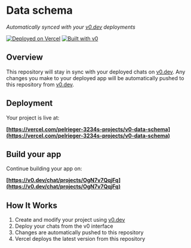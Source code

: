 # Data schema

*Automatically synced with your [v0.dev](https://v0.dev) deployments*

[![Deployed on Vercel](https://img.shields.io/badge/Deployed%20on-Vercel-black?style=for-the-badge&logo=vercel)](https://vercel.com/pelrieger-3234s-projects/v0-data-schema)
[![Built with v0](https://img.shields.io/badge/Built%20with-v0.dev-black?style=for-the-badge)](https://v0.dev/chat/projects/OgN7v7QqjFq)

## Overview

This repository will stay in sync with your deployed chats on [v0.dev](https://v0.dev).
Any changes you make to your deployed app will be automatically pushed to this repository from [v0.dev](https://v0.dev).

## Deployment

Your project is live at:

**[https://vercel.com/pelrieger-3234s-projects/v0-data-schema](https://vercel.com/pelrieger-3234s-projects/v0-data-schema)**

## Build your app

Continue building your app on:

**[https://v0.dev/chat/projects/OgN7v7QqjFq](https://v0.dev/chat/projects/OgN7v7QqjFq)**

## How It Works

1. Create and modify your project using [v0.dev](https://v0.dev)
2. Deploy your chats from the v0 interface
3. Changes are automatically pushed to this repository
4. Vercel deploys the latest version from this repository
